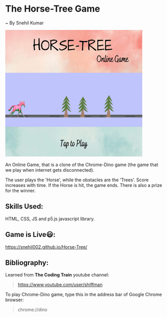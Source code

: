 # The Horse-Tree Game
~ By Snehil Kumar

<img src="ss/horse-tree.jpg" alt="Horse-Tree Game Screenshot" width="433" height="400" />

An Online Game, that is a clone of the Chrome-Dino game (the game that we play when internet gets disconnected).

The user plays the 'Horse', while the obstacles are the 'Trees'. Score increases with time. If the Horse is hit, the game ends. There is also a prize for the winner.

## Skills Used:
HTML, CSS, JS and p5.js javascript library.

## Game is Live😃:
https://snehil002.github.io/Horse-Tree/

## Bibliography:
Learned from **The Coding Train** youtube channel:
>https://www.youtube.com/user/shiffman

To play Chrome-Dino game, type this in the address bar of Google Chrome browser:
>chrome://dino